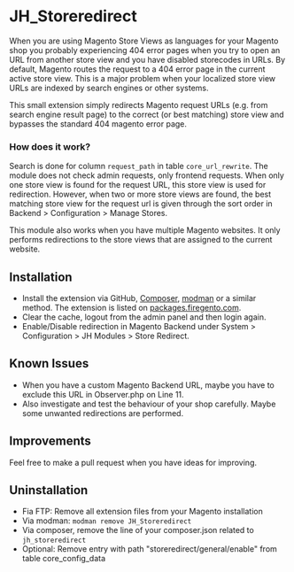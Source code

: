 # JH_Storeredirect

When you are using Magento Store Views as languages for your Magento shop you probably experiencing 404 error pages when you try to open an URL from another store view and you have disabled storecodes in URLs. By default, Magento routes the request to a 404 error page in the current active store view. This is a major problem when your localized store view URLs are indexed by search engines or other systems.

This small extension simply redirects Magento request URLs (e.g. from search engine result page) to the correct (or best matching) store view and bypasses the standard 404 magento error page.

### How does it work?
Search is done for column `request_path` in table `core_url_rewrite`. The module does not check admin requests, only frontend requests.
When only one store view is found for the request URL, this store view is used for redirection. However, when two or more store views are found, the best matching store view for the request url is given through the sort order in Backend > Configuration > Manage Stores.

This module also works when you have multiple Magento websites. It only performs redirections to the store views that are assigned to the current website.

## Installation
* Install the extension via GitHub, [Composer](https://getcomposer.org/), [modman](https://github.com/colinmollenhour/modman) or a similar method. The extension is listed on [packages.firegento.com](http://packages.firegento.com). 
* Clear the cache, logout from the admin panel and then login again.
* Enable/Disable redirection in Magento Backend under System > Configuration > JH Modules > Store Redirect.

## Known Issues
* When you have a custom Magento Backend URL, maybe you have to exclude this URL in Observer.php on Line 11.
* Also investigate and test the behaviour of your shop carefully. Maybe some unwanted redirections are performed.


## Improvements 
Feel free to make a pull request when you have ideas for improving.

## Uninstallation
 
 * Fia FTP: Remove all extension files from your Magento installation
 * Via modman: `modman remove JH_Storeredirect`
 * Via composer, remove the line of your composer.json related to `jh_storeredirect`
 * Optional: Remove entry with path "storeredirect/general/enable" from table core_config_data
